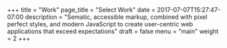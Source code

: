 +++
title = "Work"
page_title = "Select Work"
date = 2017-07-07T15:27:47-07:00
description = "Sematic, accessible markup, combined with pixel perfect styles, and modern JavaScript to create user-centric web applications that exceed expectations"
draft = false
menu = "main"
weight = 2
+++
